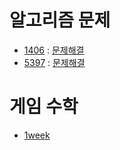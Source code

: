 # 알고리즘 문제
- [1406](https://www.acmicpc.net/problem/1406) : [문제해결](https://github.com/uniye/Algorithm_code/blob/main/10week/1406.cpp)
- [5397](https://www.acmicpc.net/problem/5397) : [문제해결](https://github.com/uniye/Algorithm_code/blob/main/10week/5397.cpp)

# 게임 수학
- [1week](https://github.com/uniye/gameMathByD/blob/main/1week.md)
